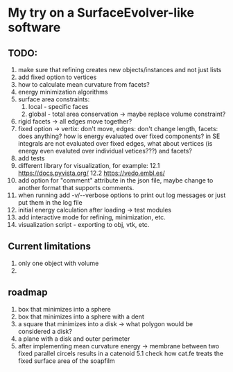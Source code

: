 # My try on a SurfaceEvolver-like software

## TODO:
1. make sure that refining creates new objects/instances and not just lists
1. add fixed option to vertices 
3. how to calculate mean curvature from facets?
4. energy minimization algorithms
6. surface area constraints:
    1. local - specific faces
    2. global - total area conservation -> maybe replace volume constraint?
7. rigid facets -> all edges move together?
8. fixed option -> vertix: don't move, edges: don't change length, facets: does anything?
    how is energy evaluated over fixed components? in SE integrals are not
    evaluated over fixed edges, what about vertices (is energy even evaluted
    over individual vetices???) and facets?
11. add tests
12. different library for visualization, for example:
    12.1 https://docs.pyvista.org/
    12.2 https://vedo.embl.es/
14. add option for "comment" attribute in the json file, maybe change to
    another format that supports comments.
15. when running add -v/--verbose options to print out log messages or just
    put them in the log file
16. initial energy calculation after loading -> test modules
18. add interactive mode for refining, minimization, etc.
19. visualization script - exporting to obj, vtk, etc.


## Current limitations
1. only one object with volume
2.

## roadmap
1. box that minimizes into a sphere
2. box that minimizes into a sphere with a dent
3. a square that minimizes into a disk -> what polygon would be considered
   a disk?
4. a plane with a disk and outer perimeter
5. after implementing mean curvature energy -> membrane between two fixed parallel circels
   results in a catenoid
   5.1 check how cat.fe treats the fixed surface area of the soapfilm
